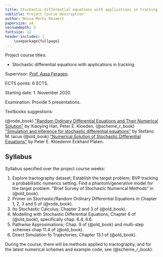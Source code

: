 ```yaml
---
title: Stochastic differential equations with applications in tracking
subtitle: Project Course description
author: Mossa Merhi Reimert
papersize: a4
secnumdepth: 3
fontsize: 12
header-includes: |
    \usepackage{fullpage}
---
```


Project course titles:

- Stochastic differential equations with applications in tracking
<!-- - "Uncertainty quantification for tractography in diffusion magnetic resonance imaging via stochastic differential equations" -->

Supervisor: [Prof. Aasa Feragen](https://www.dtu.dk/english/service/phonebook/person?id=142917&tab=2&qt=dtupublicationquery).

ECTS points: 6 ECTS.

Starting date: 1. November 2020.

Examination: Provide 5 presentations.

Textbooks suggestions:

(@rode_book) ["Random Ordinary Differential Equations and Their Numerical Solution"](https://www.springer.com/gp/book/9789811062643) by Xiaoying Han, Peter E. Kloeden.
(@scheme_r_book) ["Simulation and inference for stochastic differential equations"](https://www.springer.com/gp/book/9780387758381) by Stefano M. Iacus
(@old_book) ["Numerical Solution of Stochastic Differential Equations"](https://www.springer.com/gp/book/9783540540625) by Peter E. Kloedenm Eckhard Platen.

## Syllabus

Syllabus specified over the project course weeks:

1. Explore tractography dataset; Establish the target problem; BVP tracking
    a probabilisitic numerics setting. Find a phantom/generative model for the
    target problem.
    "Brief Survey of Stochastic Numerical Methods" in (@old_book).
2. Primer on Stochastic/Random Ordinary Differential Equations in Chapter 1, 2, 3 and 5
    of (@rode_book).
3. Ito Stochastic Calculus; Chapter 2 and 3 of (@old_book).
4. Modelling with Stochastic Differential Equations; Chapter 6 of (@old_book),
    specifically chap. 6.4, 6.6.
5. Pathwise Approximations; Chap. 9 of (@old_book) and multi-step schemes chap 11.4 of
    (@old_book).
6. Direct Simulation fo Trajectories; Chapter 13.1 of (@old_book).

During the course, there will be methods applied to tractography, and for the latest
numerical schemes and example code, see (@scheme_r_book).
